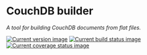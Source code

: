 # CouchDB builder

*A tool for building CouchDB documents from flat files.*

[![Current version image][version-image]][current version]
[![Current build status image][build-image]][current build status]
[![Current coverage status image][coverage-image]][current coverage status]

[build-image]: http://img.shields.io/travis/eloquent/couchdb-builder/master.svg?style=flat-square "Current build status for the master branch"
[coverage-image]: https://img.shields.io/codecov/c/github/eloquent/couchdb-builder/master.svg?style=flat-square "Current test coverage for the master branch"
[current build status]: https://travis-ci.org/eloquent/couchdb-builder
[current coverage status]: https://codecov.io/github/eloquent/couchdb-builder
[current version]: https://www.npmjs.com/package/couchdb-builder
[version-image]: https://img.shields.io/npm/v/couchdb-builder.svg?style=flat-square "This project uses semantic versioning"

<!--

## Installation

Available as [NPM] package [couchdb-builder]:

```
npm install --save couchdb-builder
```

[npm]: http://npmjs.org/
[couchdb-builder]: https://www.npmjs.com/package/couchdb-builder

-->
